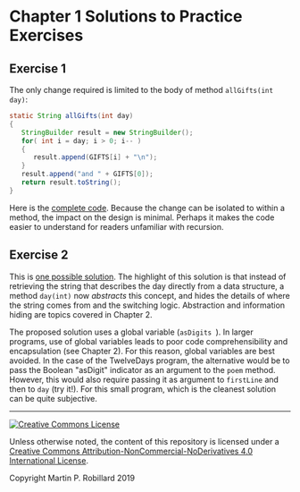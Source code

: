 # Chapter 1 Solutions to Practice Exercises

## Exercise 1

The only change required is limited to the body of method `allGifts(int day)`:

```java
static String allGifts(int day)
{
   StringBuilder result = new StringBuilder();
   for( int i = day; i > 0; i-- )
   {
      result.append(GIFTS[i] + "\n");
   }
   result.append("and " + GIFTS[0]);
   return result.toString();
}
```

Here is the [complete code](../solutions-code/chapter1/TwelveDaysIterative.java). Because the change can be isolated to within a method, the impact on the design is minimal. Perhaps it makes the code easier to understand for readers unfamiliar with recursion.

## Exercise 2

This is [one possible solution](../solutions-code/chapter1/TwelveDays2.java). The highlight of this solution is that instead of retrieving the string that describes the day directly from a data structure, a method `day(int)` now *abstracts* this concept, and hides the details of where the string comes from and the switching logic. Abstraction and information hiding are topics covered in Chapter 2. 

The proposed solution uses a global variable (`asDigits `). In larger programs, use of global variables leads to poor code comprehensibility and encapsulation (see Chapter 2). For this reason, global variables are best avoided. In the case of the TwelveDays program, the alternative would be to pass the Boolean "asDigit" indicator as an argument to the `poem` method. However, this would also require passing it as argument to `firstLine` and then to `day` (try it!). For this small program, which is the cleanest solution can be quite subjective.

---
<a rel="license" href="http://creativecommons.org/licenses/by-nc-nd/4.0/"><img alt="Creative Commons License" style="border-width:0" src="https://i.creativecommons.org/l/by-nc-nd/4.0/88x31.png" /></a>

Unless otherwise noted, the content of this repository is licensed under a <a rel="license" href="http://creativecommons.org/licenses/by-nc-nd/4.0/">Creative Commons Attribution-NonCommercial-NoDerivatives 4.0 International License</a>. 

Copyright Martin P. Robillard 2019